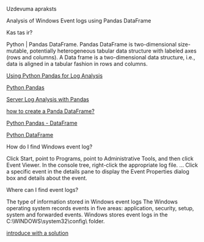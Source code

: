 Uzdevuma apraksts 

Analysis of Windows Event logs using Pandas DataFrame

Kas tas ir? 

Python | Pandas DataFrame. Pandas DataFrame is two-dimensional size-mutable, potentially heterogeneous tabular data structure with labeled axes (rows and columns). A Data frame is a two-dimensional data structure, i.e., data is aligned in a tabular fashion in rows and columns. 

[Using Python Pandas for Log Analysis](https://dzone.com/articles/using-python-pandas-for-log-analysis)

[Python Pandas](https://stackoverflow.com/questions/40305122/log-file-to-pandas-dataframe)

[Server Log Analysis with Pandas](https://www.youtube.com/watch?v=MbflVr-MBm0) 

[how to create a Panda DataFrame?](https://realpython.com/pandas-dataframe/#creating-a-pandas-dataframe) 

[Python Pandas - DataFrame](https://www.tutorialspoint.com/python_pandas/python_pandas_dataframe.htm)

[Python DataFrame](https://media.geeksforgeeks.org/wp-content/uploads/finallpandas.png)



How do I find Windows event log?

Click Start, point to Programs, point to Administrative Tools, and then click Event Viewer.
In the console tree, right-click the appropriate log file. ...
Click a specific event in the details pane to display the Event Properties dialog box and details about the event.
    
Where can I find event logs?

The type of information stored in Windows event logs
The Windows operating system records events in five areas: application, security, setup, system and forwarded events. Windows stores event logs in the C:\WINDOWS\system32\config\ folder.

[introduce with a solution](https://docs.microsoft.com/en-us/azure/azure-monitor/platform/data-sources-windows-events) 
